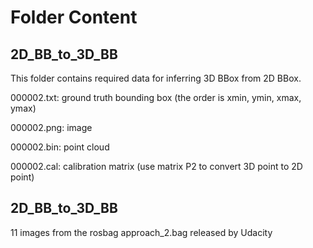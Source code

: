 # Folder Content
## 2D_BB_to_3D_BB

This folder contains required data for inferring 3D BBox from 2D BBox.

000002.txt: ground truth bounding box (the order is xmin, ymin, xmax, ymax)

000002.png: image 

000002.bin: point cloud 

000002.cal: calibration matrix (use matrix P2 to convert 3D point to 2D point)

## 2D_BB_to_3D_BB

11 images from the rosbag approach_2.bag released by Udacity
